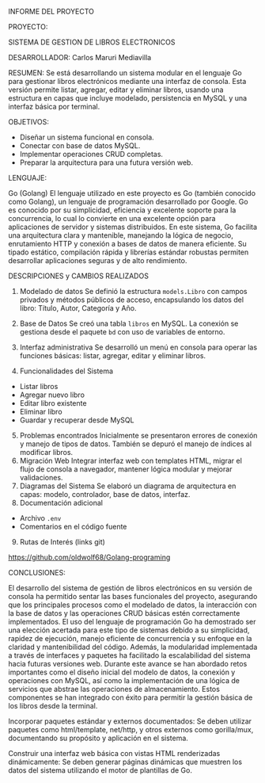 INFORME DEL PROYECTO

PROYECTO:

SISTEMA DE GESTION DE LIBROS ELECTRONICOS

DESARROLLADOR: Carlos Maruri Mediavilla

RESUMEN:
Se está desarrollando un sistema modular en el lenguaje Go para gestionar libros electrónicos mediante una interfaz de consola. Esta versión permite listar, agregar, editar y eliminar libros, usando una estructura en capas que incluye modelado, persistencia en MySQL y una interfaz básica por terminal.

OBJETIVOS:
- Diseñar un sistema funcional en consola.
- Conectar con base de datos MySQL.
- Implementar operaciones CRUD completas.
- Preparar la arquitectura para una futura versión web.

LENGUAJE:

Go (Golang)
El lenguaje utilizado en este proyecto es Go (también conocido como Golang), un lenguaje de programación desarrollado por Google. Go es conocido por su simplicidad, eficiencia y excelente soporte para la concurrencia, lo cual lo convierte en una excelente opción para aplicaciones de servidor y sistemas distribuidos. En este sistema, Go facilita una arquitectura clara y mantenible, manejando la lógica de negocio, enrutamiento HTTP y conexión a bases de datos de manera eficiente. Su tipado estático, compilación rápida y librerías estándar robustas permiten desarrollar aplicaciones seguras y de alto rendimiento.

DESCRIPCIONES y CAMBIOS REALIZADOS
1. Modelado de datos
Se definió la estructura `models.Libro` con campos privados y métodos públicos de acceso, encapsulando los datos del libro: Título, Autor, Categoría y Año.


2. Base de Datos
Se creó una tabla `libros` en MySQL. La conexión se gestiona desde el paquete `bd` con uso de variables de entorno.
3. Interfaz administrativa
Se desarrolló un menú en consola para operar las funciones básicas: listar, agregar, editar y eliminar libros.
4. Funcionalidades del Sistema
- Listar libros
- Agregar nuevo libro
- Editar libro existente
- Eliminar libro
- Guardar y recuperar desde MySQL
5. Problemas encontrados
Inicialmente se presentaron errores de conexión y manejo de tipos de datos. También se depuró el manejo de índices al modificar libros.
6. Migración Web
Integrar interfaz web con templates HTML, migrar el flujo de consola a navegador, mantener lógica modular y mejorar validaciones.
7. Diagramas del Sistema
Se elaboró un diagrama de arquitectura en capas: modelo, controlador, base de datos, interfaz.
8. Documentación adicional
- Archivo `.env`
- Comentarios en el código fuente
9. Rutas de Interés (links git)
  
https://github.com/oldwolf68/Golang-programing



CONCLUSIONES:

El desarrollo del sistema de gestión de libros electrónicos en su versión de consola ha permitido sentar las bases funcionales del proyecto, asegurando que los principales procesos como el modelado de datos, la interacción con la base de datos y las operaciones CRUD básicas estén correctamente implementados. El uso del lenguaje de programación Go ha demostrado ser una elección acertada para este tipo de sistemas debido a su simplicidad, rapidez de ejecución, manejo eficiente de concurrencia y su enfoque en la claridad y mantenibilidad del código. 
Además, la modularidad implementada a través de interfaces y paquetes ha facilitado la escalabilidad del sistema hacia futuras versiones web. Durante este avance se han abordado retos importantes como el diseño inicial del modelo de datos, la conexión y operaciones con MySQL, así como la implementación de una lógica de servicios que abstrae las operaciones de almacenamiento. Estos componentes se han integrado con éxito para permitir la gestión básica de los libros desde la terminal.


Incorporar paquetes estándar y externos documentados:
Se deben utilizar paquetes como html/template, net/http, y otros externos como gorilla/mux, documentando su propósito y aplicación en el sistema.

Construir una interfaz web básica con vistas HTML renderizadas dinámicamente:
Se deben generar páginas dinámicas que muestren los datos del sistema utilizando el motor de plantillas de Go.

